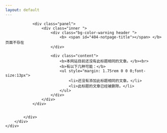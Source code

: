```yaml
---
layout: default
---
```


<div id="main">
    <div id="react-root">
        <div class="channel-featured">
            <div class="widgets-container">
                
                <div class="panel">
                    <div class="inner ">
                        <div class="bg-color-warning header ">
                            <b> <span id="404-notpage-title"></span> </b>页面不存在
                        </div>

                        <div class="content">
                            <b>本网站目前还没有此标题相同的文章。</b><br>
                            <b>有以下几种可能：</b>
                            <ul style="margin: 1.75rem 0 0 0;font-size:13px">
                                <li>还没有添加此标题相同的文章。</li>
                                <li>此标题的文章已经被删除。</li>
                            </ul>
                        </div>
                    </div>
                </div>

                
            </div>
        </div>
    </div>
</div>